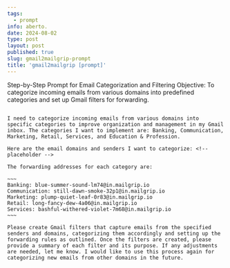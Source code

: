 ```yaml
---
tags:
  - prompt
info: aberto.
date: 2024-08-02
type: post
layout: post
published: true
slug: gmail2mailgrip-prompt
title: 'gmail2mailgrip [prompt]'
---
```


Step-by-Step Prompt for Email Categorization and Filtering
Objective: To categorize incoming emails from various domains into predefined categories and set up Gmail filters for forwarding.

```

I need to categorize incoming emails from various domains into specific categories to improve organization and management in my Gmail inbox. The categories I want to implement are: Banking, Communication, Marketing, Retail, Services, and Education & Profession.

Here are the email domains and senders I want to categorize: <!-- placeholder -->

The forwarding addresses for each category are:

~~~
Banking: blue-summer-sound-lm74@in.mailgrip.io
Communication: still-dawn-smoke-32p1@in.mailgrip.io
Marketing: plump-quiet-leaf-0r83@in.mailgrip.io
Retail: long-fancy-dew-4a06@in.mailgrip.io
Services: bashful-withered-violet-7m68@in.mailgrip.io
~~~

Please create Gmail filters that capture emails from the specified senders and domains, categorizing them accordingly and setting up the forwarding rules as outlined. Once the filters are created, please provide a summary of each filter and its purpose. If any adjustments are needed, let me know. I would like to use this process again for categorizing new emails from other domains in the future.

```
